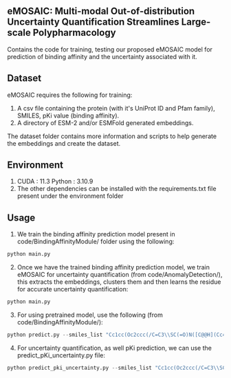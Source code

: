 ## eMOSAIC: Multi-modal Out-of-distribution Uncertainty Quantification Streamlines Large-scale Polypharmacology

Contains the code for training, testing our proposed eMOSAIC model for prediction of binding affinity and the uncertainty associated with it.

## Dataset

eMOSAIC requires the following for training:

1. A csv file containing the protein (with it's UniProt ID and Pfam family), SMILES, pKi value (binding affinity). 
2. A directory of ESM-2 and/or ESMFold generated embeddings.

The dataset folder contains more information and scripts to help generate the embeddings and create the dataset.

## Environment

1. CUDA : 11.3 Python : 3.10.9
2. The other dependencies can be installed with the requirements.txt file present under the environment folder

## Usage

1. We train the binding affinity prediction model present in code/BindingAffinityModule/ folder using the following:

```python
python main.py
```

2. Once we have the trained binding affinity prediction model, we train eMOSAIC for uncertainty quantification (from code/AnomalyDetection/), this extracts the embeddings, clusters them and then learns the residue for accurate uncertainty quantification:
```python
python main.py
```

3. For using pretrained model, use the following (from code/BindingAffinityModule/):

```python
python predict.py --smiles_list "Cc1cc(Oc2ccc(/C=C3\\SC(=O)N([C@@H](Cc4ccccc4)C(=O)O)C3=O)cc2)cc(C)c1Cl, Cc1cc(Oc2ccc(/C=C3\\SC(=O)N([C@@H](Cc4ccccc4)C(=O)O)C3=O)cc2)cc(C)c1Cl, COC(=O)c1cccc(COc2ccc3[nH]c(SCC(=O)c4ccc(O)c(O)c4)nc3c2)c1" --uniprot_ids "Q07817, Q07820, P47871"
```

4. For uncertainty quantification, as well pKi prediction, we can use the predict_pKi_uncertainty.py file:

```python
python predict_pki_uncertainty.py --smiles_list "Cc1cc(Oc2ccc(/C=C3\\SC(=O)N([C@@H](Cc4ccccc4)C(=O)O)C3=O)cc2)cc(C)c1Cl, Cc1cc(Oc2ccc(/C=C3\\SC(=O)N([C@@H](Cc4ccccc4)C(=O)O)C3=O)cc2)cc(C)c1Cl, COC(=O)c1cccc(COc2ccc3[nH]c(SCC(=O)c4ccc(O)c(O)c4)nc3c2)c1" --uniprot_ids "Q07817, Q07820, P47871" --data_split=scaffold --num_clusters=50 --iters=10 --scaling=True --seed=42 --checkpoint_dir="/results/logs/exp08-02-2024-05-02-20/"
```


